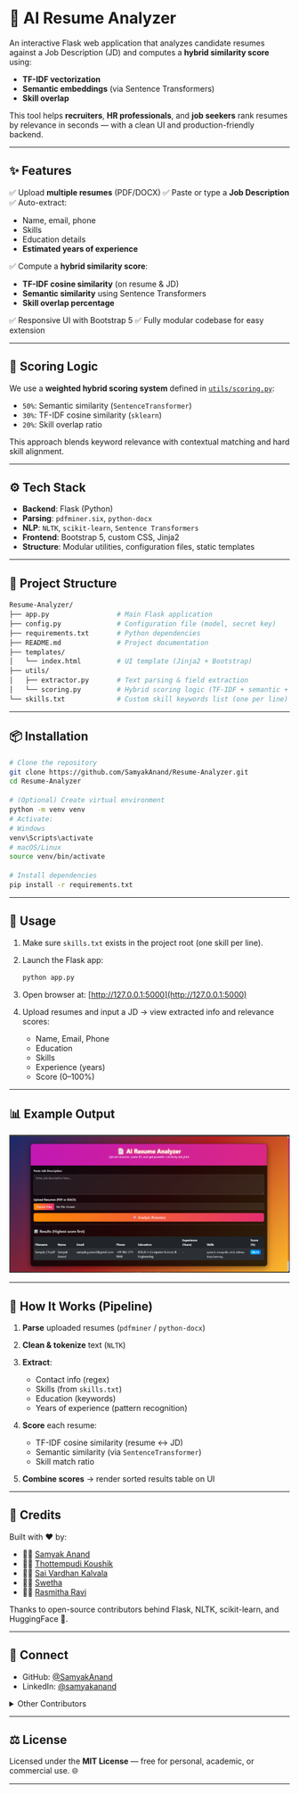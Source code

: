 
# 🧠 AI Resume Analyzer

An interactive Flask web application that analyzes candidate resumes against a Job Description (JD) and computes a **hybrid similarity score** using:

* **TF-IDF vectorization**
* **Semantic embeddings** (via Sentence Transformers)
* **Skill overlap**

This tool helps **recruiters**, **HR professionals**, and **job seekers** rank resumes by relevance in seconds — with a clean UI and production-friendly backend.

---

## ✨ Features

✅ Upload **multiple resumes** (PDF/DOCX)
✅ Paste or type a **Job Description**
✅ Auto-extract:

* Name, email, phone
* Skills
* Education details
* **Estimated years of experience**

✅ Compute a **hybrid similarity score**:

* **TF-IDF cosine similarity** (on resume & JD)
* **Semantic similarity** using Sentence Transformers
* **Skill overlap percentage**

✅ Responsive UI with Bootstrap 5
✅ Fully modular codebase for easy extension

---

## 🧠 Scoring Logic

We use a **weighted hybrid scoring system** defined in [`utils/scoring.py`](./utils/scoring.py):

* `50%`: Semantic similarity (`SentenceTransformer`)
* `30%`: TF-IDF cosine similarity (`sklearn`)
* `20%`: Skill overlap ratio

This approach blends keyword relevance with contextual matching and hard skill alignment.

---

## ⚙️ Tech Stack

* **Backend**: Flask (Python)
* **Parsing**: `pdfminer.six`, `python-docx`
* **NLP**: `NLTK`, `scikit-learn`, `Sentence Transformers`
* **Frontend**: Bootstrap 5, custom CSS, Jinja2
* **Structure**: Modular utilities, configuration files, static templates

---

## 📁 Project Structure

```bash
Resume-Analyzer/
├── app.py                 # Main Flask application
├── config.py              # Configuration file (model, secret key)
├── requirements.txt       # Python dependencies
├── README.md              # Project documentation
├── templates/
│   └── index.html         # UI template (Jinja2 + Bootstrap)
├── utils/
│   ├── extractor.py       # Text parsing & field extraction
│   └── scoring.py         # Hybrid scoring logic (TF-IDF + semantic + skills)
└── skills.txt             # Custom skill keywords list (one per line)
```

---

## 📦 Installation

```bash
# Clone the repository
git clone https://github.com/SamyakAnand/Resume-Analyzer.git
cd Resume-Analyzer

# (Optional) Create virtual environment
python -m venv venv
# Activate:
# Windows
venv\Scripts\activate
# macOS/Linux
source venv/bin/activate

# Install dependencies
pip install -r requirements.txt
```

---

## 🚀 Usage

1. Make sure `skills.txt` exists in the project root (one skill per line).
2. Launch the Flask app:

   ```bash
   python app.py
   ```
3. Open browser at: [http://127.0.0.1:5000](http://127.0.0.1:5000)
4. Upload resumes and input a JD → view extracted info and relevance scores:

   * Name, Email, Phone
   * Education
   * Skills
   * Experience (years)
   * Score (0–100%)

---

## 📊 Example Output

![Demo Screenshot](https://github.com/SamyakAnand/Resume-Analyzer/blob/main/images/Screenshot%202025-07-16%20192647.png)

---

## 🧪 How It Works (Pipeline)

1. **Parse** uploaded resumes (`pdfminer` / `python-docx`)
2. **Clean & tokenize** text (`NLTK`)
3. **Extract**:

   * Contact info (regex)
   * Skills (from `skills.txt`)
   * Education (keywords)
   * Years of experience (pattern recognition)
4. **Score** each resume:

   * TF-IDF cosine similarity (resume ↔ JD)
   * Semantic similarity (via `SentenceTransformer`)
   * Skill match ratio
5. **Combine scores** → render sorted results table on UI

---

## 🙌 Credits

Built with ❤️ by:

* 👨‍💻 [Samyak Anand](https://github.com/SamyakAnand)
* 👨‍💻 [Thottempudi Koushik](https://github.com/Koushik900)
* 👨‍💻 [Sai Vardhan Kalvala](https://github.com/saivardhankalvala)
* 👩‍💻 [Swetha](https://github.com/swethar6232)
* 👩‍💻 [Rasmitha Ravi](https://github.com/RasmithaRavi)

Thanks to open-source contributors behind Flask, NLTK, scikit-learn, and HuggingFace 🤗.

---

## 🔗 Connect

* GitHub: [@SamyakAnand](https://github.com/SamyakAnand)
* LinkedIn: [@samyakanand](https://linkedin.com/in/samyakanand)

<details>
<summary>Other Contributors</summary>

* GitHub: [@Koushik900](https://github.com/Koushik900)
  LinkedIn: [Thottempudi Koushik](https://www.linkedin.com/in/tk-koushik-1362bb200/)

* GitHub: [@saivardhankalvala](https://github.com/saivardhankalvala)
  LinkedIn: [Sai Vardhan Kalvala](https://in.linkedin.com/in/saivardhankalvala16)

* GitHub: [@swethar6232](https://github.com/swethar6232)

* GitHub: [@RasmithaRavi](https://github.com/RasmithaRavi)

</details>

---

## ⚖️ License

Licensed under the **MIT License** — free for personal, academic, or commercial use. 🌐

---

